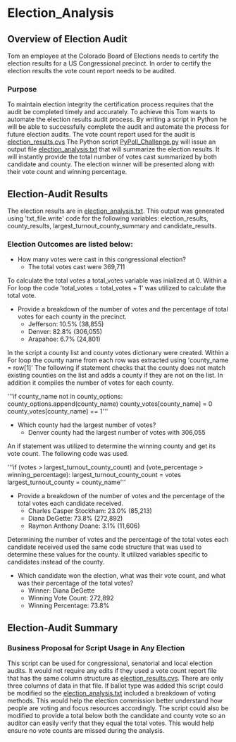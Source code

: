 # Election_Analysis

## Overview of Election Audit
Tom an employee at the Colorado Board of Elections needs to certify the election results for a US Congressional precinct.
In order to certify the election results the vote count report needs to be audited.

### Purpose
To maintain election integrity the certification process requires that the audit be completed timely and accurately.
To achieve this Tom wants to automate the election results audit process.
By writing a script in Python he will be able to successfully complete the audit and automate the process for future election audits.
The vote count report used for the audit is [election_results.cvs](Resources/election_results.csv)
The Python script [PyPoll_Challenge.py](PyPoll_Challenge.py) will issue an output file [election_analysis.txt](Analysis/election_analysis.txt) that will summarize the election results.
It will instantly provide the total number of votes cast summarized by both candidate and county.
The election winner will be presented along with their vote count and winning percentage.

## Election-Audit Results
The election results are in [election_analysis.txt](Analysis/election_analysis.txt).
This output was generated using 'txt_file.write' code for the following variables: election_results, county_results, largest_turnout_county_summary and candidate_results.

### Election Outcomes are listed below:
- How many votes were cast in this congressional election?
	* The total votes cast were 369,711

To calculate the total votes a total_votes variable was inialized at 0.
Within a For loop the code 'total_votes = total_votes + 1' was utilized to calculate the total vote.

- Provide a breakdown of the number of votes and the percentage of total votes for each county in the precinct.
	* Jefferson: 10.5% (38,855)
	* Denver: 82.8% (306,055)
	* Arapahoe: 6.7% (24,801)

In the script a county list and county votes dictionary were created.
Within a For loop the county name from each row was extracted using 'county_name = row[1]'
The following if statement checks that the county does not match existing counties on the list and adds a county if they are not on the list.
In addition it compiles the number of votes for each county.

'''if county_name not in county_options:
		county_options.append(county_name)
		county_votes[county_name] = 0
		county_votes[county_name] += 1'''

- Which county had the largest number of votes?
	* Denver county had the largest number of votes with 306,055

An if statement was utilized to determine the winning county and get its vote count.
The following code was used.

'''if (votes > largest_turnout_county_count) and (vote_percentage > winning_percentage):
            largest_turnout_county_count = votes                
            largest_turnout_county = county_name'''

- Provide a breakdown of the number of votes and the percentage of the total votes each candidate received.
	* Charles Casper Stockham: 23.0% (85,213)
	* Diana DeGette: 73.8% (272,892)
	* Raymon Anthony Doane: 3.1% (11,606)

Determining the number of votes and the percentage of the total votes each candidate received used the same code structure that was used to determine these values for the county.
It utilized variables specific to candidates instead of the county.

- Which candidate won the election, what was their vote count, and what was their percentage of the total votes?
	* Winner: Diana DeGette
	* Winning Vote Count: 272,892
	* Winning Percentage: 73.8%


## Election-Audit Summary

### Business Proposal for Script Usage in Any Election
This script can be used for congressional, senatorial and local election audits.
It would not require any edits if they used a vote count report file that has the same column structure as [election_results.cvs](Resources/election_results.csv).
There are only three columns of data in that file.
If ballot type was added this script could be modified so the [election_analysis.txt](Analysis/election_analysis.txt) included a breakdown of voting methods.
This would help the election commission better understand how people are voting and focus resources accordingly.
The script could also be modified to provide a total below both the candidate and county vote so an auditor can easily verify that they equal the total votes.
This would help ensure no vote counts are missed during the analysis.



